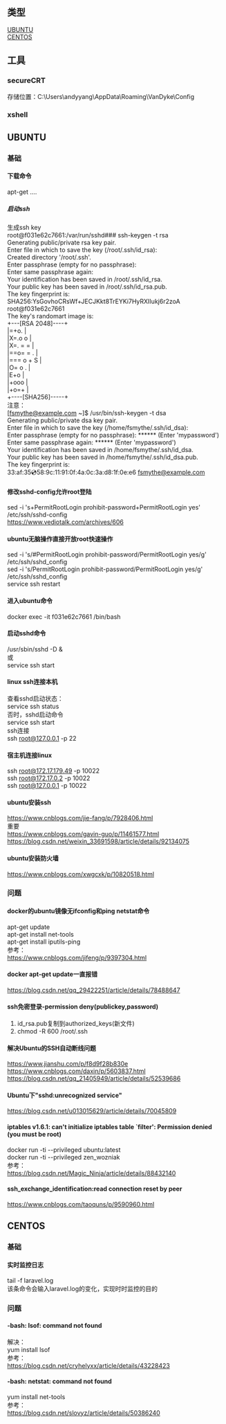 ## 类型  
[UBUNTU](#ubuntu)  
[CENTOS](#centos)   

## 工具  
### secureCRT  
存储位置：C:\Users\andyyang\AppData\Roaming\VanDyke\Config  
### xshell

## UBUNTU  
### 基础  
#### 下载命令  
apt-get ....  
##### 启动ssh  
生成ssh key  
root@f031e62c7661:/var/run/sshd### ssh-keygen -t rsa  
Generating public/private rsa key pair.  
Enter file in which to save the key (/root/.ssh/id_rsa):  
Created directory '/root/.ssh'.  
Enter passphrase (empty for no passphrase):  
Enter same passphrase again:  
Your identification has been saved in /root/.ssh/id_rsa.  
Your public key has been saved in /root/.ssh/id_rsa.pub.  
The key fingerprint is:  
SHA256:YsGovhoCRsWf+JECJKkt8TrEYKi7HyRXIIukj6r2zoA root@f031e62c7661  
The key's randomart image is:  
+---[RSA 2048]----+  
|=+o.             |  
|X=.o o           |  
|X=. = =          |  
|==o= = .         |  
|=== o + S        |  
|O=   o .         |  
|E+o              |  
|+ooo             |  
|+o=+             |  
+----[SHA256]-----+  
注意：  
[fsmythe@example.com ~]$ /usr/bin/ssh-keygen -t dsa  
Generating public/private dsa key pair.  
Enter file in which to save the key (/home/fsmythe/.ssh/id_dsa):  
Enter passphrase (empty for no passphrase): ****** (Enter 'mypassword')  
Enter same passphrase again: ****** (Enter 'mypassword')  
Your identification has been saved in /home/fsmythe/.ssh/id_dsa.  
Your public key has been saved in /home/fsmythe/.ssh/id_dsa.pub.  
The key fingerprint is:  
33:af:35:cd:58:9c:11:91:0f:4a:0c:3a:d8:1f:0e:e6 fsmythe@example.com  
#### 修改sshd-config允许root登陆  
sed -i 's+PermitRootLogin prohibit-password+PermitRootLogin yes' /etc/ssh/sshd-config  
https://www.vediotalk.com/archives/606  
#### ubuntu无脑操作直接开放root快速操作  
sed -i 's/#PermitRootLogin prohibit-password/PermitRootLogin yes/g' /etc/ssh/sshd_config  
sed -i 's/PermitRootLogin prohibit-password/PermitRootLogin yes/g' /etc/ssh/sshd_config  
service ssh restart  
#### 进入ubuntu命令  
docker exec -it  f031e62c7661 /bin/bash  
#### 启动sshd命令  
/usr/sbin/sshd -D &  
或  
service ssh start  
#### linux ssh连接本机  
查看sshd启动状态：  
service ssh status  
否时，sshd启动命令  
service ssh start  
ssh连接  
ssh root@127.0.0.1 -p 22  
#### 宿主机连接linux  
ssh root@172.17.179.49 -p 10022  
ssh root@172.17.0.2 -p 10022  
ssh root@127.0.0.1 -p 10022  
#### ubuntu安装ssh  
https://www.cnblogs.com/jie-fang/p/7928406.html  
重要  
https://www.cnblogs.com/gavin-guo/p/11461577.html  
https://blog.csdn.net/weixin_33691598/article/details/92134075  
#### ubuntu安装防火墙  
https://www.cnblogs.com/xwgcxk/p/10820518.html  
### 问题  
#### docker的ubuntu镜像无ifconfig和ping netstat命令  
apt-get update  
apt-get install net-tools  
apt-get install iputils-ping  
参考：  
https://www.cnblogs.com/jifeng/p/9397304.html  
#### docker apt-get update一直报错  
https://blog.csdn.net/qq_29422251/article/details/78488647  
#### ssh免密登录-permission deny(publickey,password)  
1. id_rsa.pub复制到authorized_keys(新文件)  
2. chmod -R 600 /root/.ssh  
#### 解决Ubuntu的SSH自动断线问题  
https://www.jianshu.com/p/f8d9f28b830e  
https://www.cnblogs.com/daxin/p/5603837.html  
https://blog.csdn.net/qq_21405949/article/details/52539686  
#### Ubuntu下"sshd:unrecognized service"  
https://blog.csdn.net/u013015629/article/details/70045809  
#### iptables v1.6.1: can't initialize iptables table `filter': Permission denied (you must be root)  
docker run -ti --privileged ubuntu:latest  
docker run -ti --privileged zen_wozniak  
参考：  
https://blog.csdn.net/Magic_Ninja/article/details/88432140  
#### ssh_exchange_identification:read connection reset by peer  
https://www.cnblogs.com/taoquns/p/9590960.html  

## CENTOS  
### 基础  
#### 实时监控日志  
tail -f laravel.log  
该条命令会输入laravel.log的变化，实现时时监控的目的  

### 问题  
#### -bash: lsof: command not found  
解决：  
yum install lsof  
参考：  
https://blog.csdn.net/cryhelyxx/article/details/43228423  
#### -bash: netstat: command not found  
yum install net-tools  
参考：  
https://blog.csdn.net/slovyz/article/details/50386240  